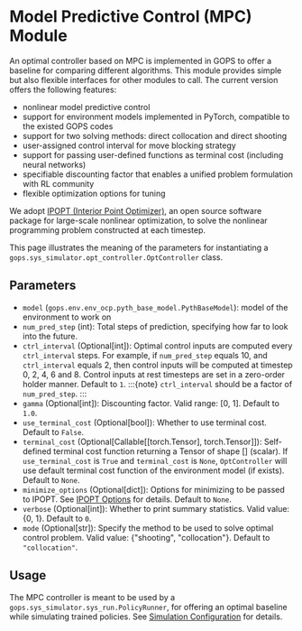 # Model Predictive Control (MPC) Module

An optimal controller based on MPC is implemented in GOPS to offer a baseline for comparing different algorithms. This module provides simple but also flexible interfaces for other modules to call. The current version offers the following features:
- nonlinear model predictive control
- support for environment models implemented in PyTorch, compatible to the existed GOPS codes
- support for two solving methods: direct collocation and direct shooting
- user-assigned control interval for move blocking strategy
- support for passing user-defined functions as terminal cost (including neural networks)
- specifiable discounting factor that enables a unified problem formulation with RL community
- flexible optimization options for tuning

We adopt [IPOPT (Interior Point Optimizer)](https://coin-or.github.io/Ipopt), an open source software package for large-scale nonlinear optimization, to solve the nonlinear programming problem constructed at each timestep.

This page illustrates the meaning of the parameters for instantiating a `gops.sys_simulator.opt_controller.OptController` class.

## Parameters

- `model` (`gops.env.env_ocp.pyth_base_model.PythBaseModel`): model of the environment to work on
- `num_pred_step` (int): Total steps of prediction, specifying how far to look into the future.
- `ctrl_interval` (Optional[int]): Optimal control inputs are computed every `ctrl_interval` steps. For example, if `num_pred_step` equals 10, and `ctrl_interval` equals 2, then control inputs will be computed at timestep 0, 2, 4, 6 and 8. Control inputs at rest timesteps are set in a zero-order holder manner. Default to `1`.
:::{note}
`ctrl_interval` should be a factor of `num_pred_step`.
:::
- `gamma` (Optional[int]): Discounting factor. Valid range: [0, 1]. Default to `1.0`.
- `use_terminal_cost` (Optional[bool]): Whether to use terminal cost. Default to `False`.
- `terminal_cost` (Optional[Callable[[torch.Tensor], torch.Tensor]]): Self-defined terminal cost function returning a Tensor of shape [] (scalar). If `use_terminal_cost` is `True` and `terminal_cost` is `None`, `OptController` will use default terminal cost function of the environment model (if exists). Default to `None`.
- `minimize_options` (Optional[dict]): Options for minimizing to be passed to IPOPT. See [IPOPT Options](https://coin-or.github.io/Ipopt/OPTIONS.html) for details. Default to `None`.
- `verbose` (Optional[int]): Whether to print summary statistics. Valid value: {0, 1}. Default to `0`.
- `mode` (Optional[str]): Specify the method to be used to solve optimal control problem. Valid value: {"shooting", "collocation"}. Default to `"collocation"`.

## Usage
The MPC controller is meant to be used by a `gops.sys_simulator.sys_run.PolicyRunner`, for offering an optimal baseline while simulating trained policies. See [Simulation Configuration](./simulation_config.md) for details.